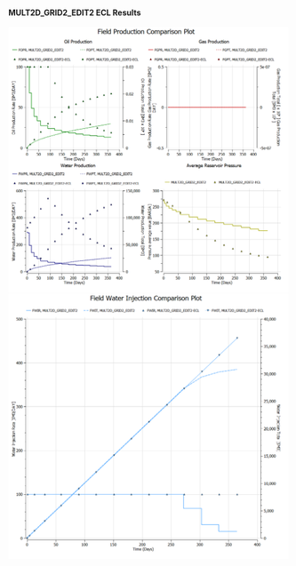 #### MULT2D_GRID2_EDIT2 ECL Results

![](ECL/MULT2D_GRID2_EDIT2-Field_Production_Comparison_Plot.png)
![](ECL/MULT2D_GRID2_EDIT2-Field_Water_Injection_Comparison_Plot.png)
